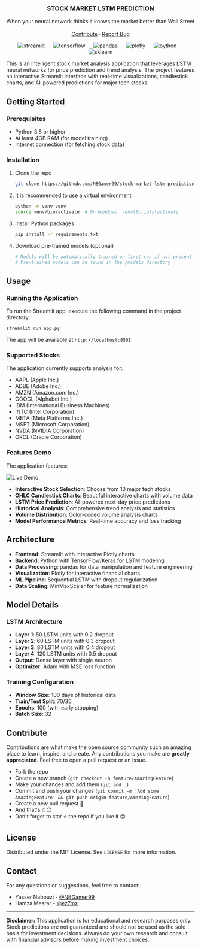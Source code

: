 <div align="center">

<h3 align="center">STOCK MARKET LSTM PREDICTION
</h3>

  <p align="center">
    When your neural network thinks it knows the market better than Wall Street
    <br />
    <br />
    <a href="#contribute">Contribute</a>
    ·
    <a href="https://github.com/NBGamer99/stock-market-lstm-prediction/issues">Report Bug</a>
  </p>

![streamlit](https://img.shields.io/badge/Streamlit-FF4B4B?style=for-the-badge&logo=streamlit&logoColor=white) &emsp;
![tensorflow](https://img.shields.io/badge/TensorFlow-FF6F00?style=for-the-badge&logo=tensorflow&logoColor=white) &emsp;
![pandas](https://img.shields.io/badge/pandas-150458?style=for-the-badge&logo=pandas&logoColor=white) &emsp;
![plotly](https://img.shields.io/badge/Plotly-239120?style=for-the-badge&logo=plotly&logoColor=white) &emsp;
![python](https://img.shields.io/badge/Python-FFD43B?style=for-the-badge&logo=python&logoColor=blue) &emsp;
![sklearn](https://img.shields.io/badge/scikit_learn-F7931E?style=for-the-badge&logo=scikit-learn&logoColor=white)

</div>

This is an intelligent stock market analysis application that leverages LSTM neural networks for price prediction and trend analysis. The project features an interactive Streamlit interface with real-time visualizations, candlestick charts, and AI-powered predictions for major tech stocks.

## Getting Started

### Prerequisites
* Python 3.8 or higher
* At least 4GB RAM (for model training)
* Internet connection (for fetching stock data)

### Installation

1. Clone the repo
   ```sh
   git clone https://github.com/NBGamer99/stock-market-lstm-prediction.git
   ```

2. It is recommended to use a virtual environment
   ```sh
   python -m venv venv
   source venv/bin/activate  # On Windows: venv\Scripts\activate
   ```

3. Install Python packages
   ```sh
   pip install -r requirements.txt
   ```

4. Download pre-trained models (optional)
   ```sh
   # Models will be automatically trained on first run if not present
   # Pre-trained models can be found in the /models directory
   ```

## Usage

### Running the Application

To run the Streamlit app, execute the following command in the project directory:
```sh
streamlit run app.py
```
The app will be available at `http://localhost:8501`

### Supported Stocks
The application currently supports analysis for:
- AAPL (Apple Inc.)
- ADBE (Adobe Inc.)
- AMZN (Amazon.com Inc.)
- GOOGL (Alphabet Inc.)
- IBM (International Business Machines)
- INTC (Intel Corporation)
- META (Meta Platforms Inc.)
- MSFT (Microsoft Corporation)
- NVDA (NVIDIA Corporation)
- ORCL (Oracle Corporation)

### Features Demo

The application features:

![Live Demo](./demo.gif)

- **Interactive Stock Selection**: Choose from 10 major tech stocks
- **OHLC Candlestick Charts**: Beautiful interactive charts with volume data
- **LSTM Price Prediction**: AI-powered next-day price predictions
- **Historical Analysis**: Comprehensive trend analysis and statistics
- **Volume Distribution**: Color-coded volume analysis charts
- **Model Performance Metrics**: Real-time accuracy and loss tracking

## Architecture

- **Frontend**: Streamlit with interactive Plotly charts
- **Backend**: Python with TensorFlow/Keras for LSTM modeling
- **Data Processing**: pandas for data manipulation and feature engineering
- **Visualization**: Plotly for interactive financial charts
- **ML Pipeline**: Sequential LSTM with dropout regularization
- **Data Scaling**: MinMaxScaler for feature normalization

## Model Details

### LSTM Architecture
- **Layer 1**: 50 LSTM units with 0.2 dropout
- **Layer 2**: 60 LSTM units with 0.3 dropout  
- **Layer 3**: 80 LSTM units with 0.4 dropout
- **Layer 4**: 120 LSTM units with 0.5 dropout
- **Output**: Dense layer with single neuron
- **Optimizer**: Adam with MSE loss function

### Training Configuration
- **Window Size**: 100 days of historical data
- **Train/Test Split**: 70/30
- **Epochs**: 100 (with early stopping)
- **Batch Size**: 32

## Contribute

Contributions are what make the open source community such an amazing place to learn, inspire, and create. Any contributions you make are **greatly appreciated**. Feel free to open a pull request or an issue.

- Fork the repo
- Create a new branch (`git checkout -b feature/AmazingFeature`)
- Make your changes and add them (`git add .`)
- Commit and push your changes (`git commit -m 'Add some AmazingFeature' && git push origin feature/AmazingFeature`)
- Create a new pull request 🤩
- And that's it 😊
- Don't forget to star ⭐ the repo if you like it 😊

## License

Distributed under the MIT License. See `LICENSE` for more information.

## Contact

For any questions or suggestions, feel free to contact:
- Yasser Nabouzi - [@NBGamer99](https://www.github.com/NBGamer99)
- Hamza Mesrar - [@ez7mz](https://hmesrar.netlify.app/)

---
**Disclaimer:** This application is for educational and research purposes only. Stock predictions are not guaranteed and should not be used as the sole basis for investment decisions. Always do your own research and consult with financial advisors before making investment choices.
